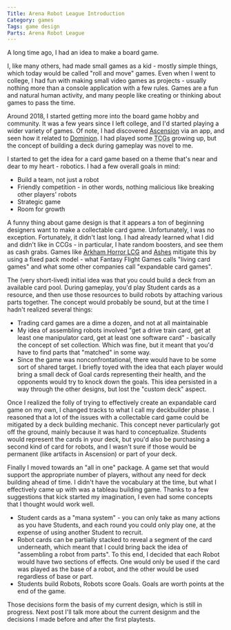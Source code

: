 ```yaml
---
Title: Arena Robot League Introduction
Category: games
Tags: game design
Parts: Arena Robot League
---
```


A long time ago, I had an idea to make a board game.

I, like many others, had made small games as a kid - mostly simple things, which today would be called "roll and move" games.
Even when I went to college, I had fun with making small video games as projects - usually nothing more than a console application with a few rules.
Games are a fun and natural human activity, and many people like creating or thinking about games to pass the time.

Around 2018, I started getting more into the board game hobby and community.
It was a few years since I left college, and I'd started playing a wider variety of games.
Of note, I had discovered [Ascension][] via an app, and seen how it related to [Dominion][].
I had played some <abbr title="Trading Card Games">TCGs</abbr> growing up, but the concept of building a deck during gameplay was novel to me.

I started to get the idea for a card game based on a theme that's near and dear to my heart - robotics.
I had a few overall goals in mind:

- Build a team, not just a robot
- Friendly competition - in other words, nothing malicious like breaking other players' robots
- Strategic game
- Room for growth

A funny thing about game design is that it appears a ton of beginning designers want to make a collectable card game.
Unfortunately, I was no exception.
Fortunately, it didn't last long.
I had already learned what I did and didn't like in CCGs - in particular, I hate random boosters, and see them as cash grabs.
Games like [Arkham Horror LCG][] and [Ashes][] mitigate this by using a fixed pack model - what Fantasy Flight Games calls "living card games" and what some other companies call "expandable card games".

The (very short-lived) initial idea was that you could build a deck from an available card pool.
During gameplay, you'd play Student cards as a resource, and then use those resources to build robots by attaching various parts together.
The concept would probably be sound, but at the time I hadn't realized several things:

- Trading card games are a dime a dozen, and not at all maintainable
- My idea of assembling robots involved "get a drive train card, get at least one manipulator card, get at least one software card" - basically the concept of set collection.
  Which was fine, but it meant that you'd have to find parts that "matched" in some way.
- Since the game was nonconfrontational, there would have to be some sort of shared target.
  I briefly toyed with the idea that each player would bring a small deck of Goal cards representing their health, and the opponents would try to knock down the goals.
  This idea persisted in a way through the other designs, but lost the "custom deck" aspect.

Once I realized the folly of trying to effectively create an expandable card game on my own, I changed tracks to what I call my deckbuilder phase.
I reasoned that a lot of the issues with a collectable card game could be mitigated by a deck building mechanic.
This concept never particularly got off the ground, mainly because it was hard to conceptualize.
Students would represent the cards in your deck, but you'd also be purchasing a second kind of card for robots, and I wasn't sure if those would be permanent (like artifacts in Ascension) or part of your deck.

Finally I moved towards an "all in one" package.
A game set that would support the appropriate number of players, without any need for deck building ahead of time.
I didn't have the vocabulary at the time, but what I effectively came up with was a tableau building game.
Thanks to a few suggestions that kick started my imagination, I even had some concepts that I thought would work well.

- Student cards as a "mana system" - you can only take as many actions as you have Students, and each round you could only play one, at the expense of using another Student to recruit.
- Robot cards can be partially stacked to reveal a segment of the card underneath, which meant that I could bring back the idea of "assembling a robot from parts".
  To this end, I decided that each Robot would have two sections of effects.
  One would only be used if the card was played as the base of a robot, and the other would be used regardless of base or part.
- Students build Robots, Robots score Goals. Goals are worth points at the end of the game.

Those decisions form the basis of my current design, which is still in progress.
Next post I'll talk more about the current designm and the decisions I made before and after the first playtests.



[Ascension]: https://www.boardgamegeek.com/boardgame/69789/ascension-deckbuilding-game
[Dominion]: https://www.boardgamegeek.com/boardgame/36218/dominion
[Arkham Horror LCG]: https://boardgamegeek.com/boardgame/205637/arkham-horror-card-game
[Ashes]: https://boardgamegeek.com/boardgame/167400/ashes-reborn-rise-phoenixborn
